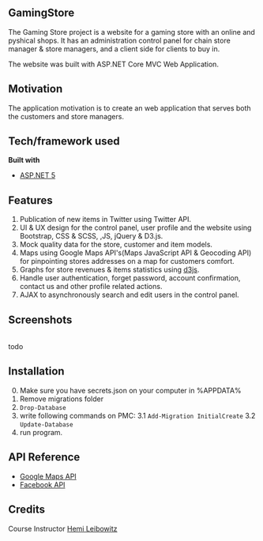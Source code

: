 ## GamingStore
The Gaming Store project is a website for a gaming store with an online and pyshical shops.
It has an administration control panel for chain store manager & store managers, and a client side for clients to buy in.

The website was built with ASP.NET Core MVC Web Application.

## Motivation
The application motivation is to create an web application that serves both the customers and store managers.

## Tech/framework used
<b>Built with</b>
- [ASP.NET 5](https://docs.microsoft.com/en-us/aspnet/core/introduction-to-aspnet-core?view=aspnetcore-5.0)

## Features
1. Publication of new items in Twitter using Twitter API.
2. UI & UX design for the control panel, user profile and the website using Bootstrap, CSS & SCSS, ,JS, jQuery & D3.js.
3. Mock quality data for the store, customer and item models.
4. Maps using Google Maps API's(Maps JavaScript API & Geocoding API) for pinpointing stores addresses on a map for customers comfort.
5. Graphs for store revenues & items statistics using [d3js](https://d3js.org).
6. Handle user authentication, forget password, account confirmation, contact us and other profile related actions. 
7. AJAX to asynchronously search and edit users in the control panel.

## Screenshots
| | |
|:-------------------------:|:-------------------------:|
todo


## Installation
0. Make sure you have secrets.json on your computer in %APPDATA%
1. Remove migrations folder
2. `Drop-Database`
3. write following commands on PMC:
3.1 `Add-Migration InitialCreate`
3.2 `Update-Database`
4. run program.

## API Reference
- [Google Maps API](https://developers.google.com/maps/documentation)
- [Facebook API](https://developers.facebook.com/)

## Credits
 Course Instructor [Hemi Leibowitz](https://il.linkedin.com/in/hemi-leibowitz-6117a31a2)
